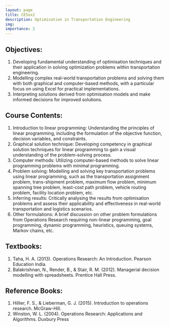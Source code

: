 ```yaml
---
layout: page
title: CE5xx2
description: Optimisation in Transportation Engineering
img:
importance: 2
---
```


## Objectives:

1.	Developing fundamental understanding of optimisation techniques and their application in solving optimization problems within transportation engineering.
2.	Modelling complex real-world transportation problems and solving them with both graphical and computer-based methods, with a particular focus on using Excel for practical implementations.
3.	Interpreting solutions derived from optimisation models and make informed decisions for improved solutions.

## Course Contents:

1.	Introduction to linear programming: Understanding the principles of linear programming, including the formulation of the objective function, decision variables, and constraints.
2.	Graphical solution technique: Developing competency in graphical solution techniques for linear programming to gain a visual understanding of the problem-solving process.
3.	Computer methods: Utilizing computer-based methods to solve linear programming problems with minimal programming.
4.	Problem solving: Modelling and solving key transportation problems using linear programming, such as the transportation assignment problem, trans-shipment problem, maximum flow problem, minimum spanning tree problem, least-cost path problem, vehicle routing problem, facility location problem, etc.
5.	Inferring results: Critically analysing the results from optimisation problems and assess their applicability and effectiveness in real-world transportation and logistics scenarios.
6.	Other formulations: A brief discussion on other problem formulations from Operations Research requiring non-linear programming, goal programming, dynamic programming, heuristics, queuing systems, Markov chains, etc.

## Textbooks:

1.	Taha, H. A. (2013). Operations Research: An Introduction. Pearson Education India.
2.	Balakrishnan, N., Render, B., & Stair, R. M. (2012). Managerial decision modelling with spreadsheets. Prentice Hall Press.

## Reference Books:

1.	Hillier, F. S., & Lieberman, G. J. (2015). Introduction to operations research. McGraw-Hill.
2.	Winston, W. L. (2004). Operations Research: Applications and Algorithms. Duxbury Press
